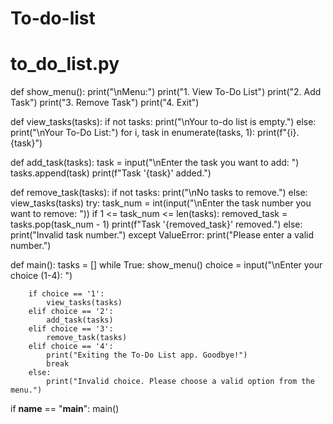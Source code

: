 # To-do-list
# to_do_list.py

def show_menu():
    print("\nMenu:")
    print("1. View To-Do List")
    print("2. Add Task")
    print("3. Remove Task")
    print("4. Exit")


def view_tasks(tasks):
    if not tasks:
        print("\nYour to-do list is empty.")
    else:
        print("\nYour To-Do List:")
        for i, task in enumerate(tasks, 1):
            print(f"{i}. {task}")


def add_task(tasks):
    task = input("\nEnter the task you want to add: ")
    tasks.append(task)
    print(f"Task '{task}' added.")


def remove_task(tasks):
    if not tasks:
        print("\nNo tasks to remove.")
    else:
        view_tasks(tasks)
        try:
            task_num = int(input("\nEnter the task number you want to remove: "))
            if 1 <= task_num <= len(tasks):
                removed_task = tasks.pop(task_num - 1)
                print(f"Task '{removed_task}' removed.")
            else:
                print("Invalid task number.")
        except ValueError:
            print("Please enter a valid number.")


def main():
    tasks = []
    while True:
        show_menu()
        choice = input("\nEnter your choice (1-4): ")

        if choice == '1':
            view_tasks(tasks)
        elif choice == '2':
            add_task(tasks)
        elif choice == '3':
            remove_task(tasks)
        elif choice == '4':
            print("Exiting the To-Do List app. Goodbye!")
            break
        else:
            print("Invalid choice. Please choose a valid option from the menu.")


if __name__ == "__main__":
    main()
